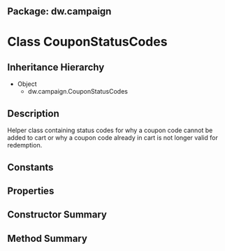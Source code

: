 ## Package: dw.campaign

# Class CouponStatusCodes

## Inheritance Hierarchy

- Object
  - dw.campaign.CouponStatusCodes

## Description

Helper class containing status codes for why a coupon code cannot be added to cart or why a coupon code already in cart is not longer valid for redemption.

## Constants

## Properties

## Constructor Summary

## Method Summary